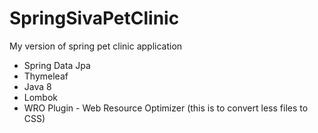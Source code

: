 # SpringSivaPetClinic
My version of spring pet clinic application


- Spring Data Jpa
- Thymeleaf
- Java 8
- Lombok
- WRO Plugin - Web Resource Optimizer (this is to convert less files to CSS)
